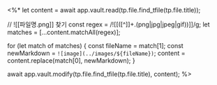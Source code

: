 <%*
let content = await app.vault.read(tp.file.find_tfile(tp.file.title));

// ![[파일명.png]] 찾기
const regex = /!\[\[([^\]]+\.(png|jpg|jpeg|gif))\]\]/g;
let matches = [...content.matchAll(regex)];

for (let match of matches) {
  const fileName = match[1];
  const newMarkdown = `![image](../images/${fileName})`;
  content = content.replace(match[0], newMarkdown);
}

await app.vault.modify(tp.file.find_tfile(tp.file.title), content);
%>
